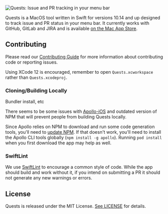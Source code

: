 ![Quests: Issue and PR tracking in your menu bar](https://raw.githubusercontent.com/steamclock/Quests/master/quests.png)

Quests is a MacOS tool written in Swift for versions 10.14 and up designed to track issue and PR status in your menu bar. It currently works with GitHub, GitLab and JIRA and is available [on the Mac App Store](https://apps.apple.com/ca/app/quests/id1447415753?mt=12).

## Contributing

Please read our [Contributing Guide](https://github.com/steamclock/Quests/blob/master/CONTRIBUTING.md) for more information about contributing code or reporting issues.

Using XCode 12 is encouraged, remember to open `Quests.xcworkspace` rather than `Quests.xcodeproj`.

### Cloning/Building Locally

Bundler install, etc

There seems to be some issues with [Apollo-iOS](https://github.com/apollographql/apollo-ios) and outdated version of NPM that will prevent people from building Quests locally.

Since Apollo relies on NPM to download and run some code generation tools, you'll need to [update NPM](https://stackoverflow.com/questions/8191459/how-do-i-update-node-js). If that doesn't work, you'll need to install the Apollo CLI tools globally (`npm install -g apollo`). Running `pod install` when you first download the app may help as well.

### SwiftLint

We use [SwiftLint](https://github.com/realm/SwiftLint) to encourage a common style of code. While the app should build and work without it, if you intend on submitting a PR it should not generate any new warnings or errors.

## License

Quests is released under the MIT License. [See LICENSE](https://github.com/steamclock/Quests/blob/master/LICENSE.md) for details.
